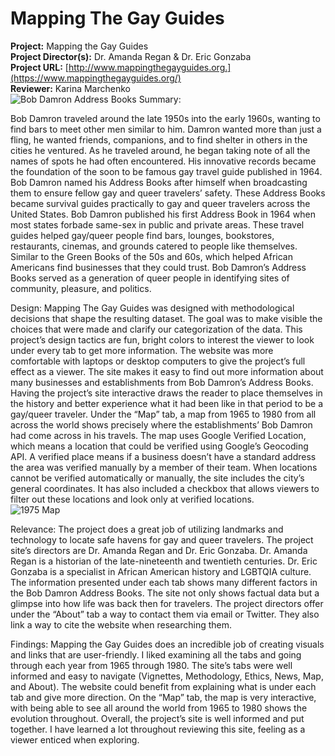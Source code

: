 # Mapping The Gay Guides

**Project:**
Mapping the Gay Guides <br />
**Project Director(s):**
Dr. Amanda Regan & Dr. Eric Gonzaba <br />
**Project URL:** 
[http://www.mappingthegayguides.org.](https://www.mappingthegayguides.org/) <br />
**Reviewer:** 
Karina Marchenko <br />
![Bob Damron Address Books](https://Karina-Marchenko.github.io/Karina-Marchenko-CNU/images/gayguides.jpg) 
Summary:

Bob Damron traveled around the late 1950s into the early 1960s, wanting to find bars to meet other men similar to him. 
Damron wanted more than just a fling, he wanted friends, companions, and to find shelter in others in the cities he ventured. 
As he traveled around, he began taking note of all the names of spots he had often encountered. 
His innovative records became the foundation of the soon to be famous gay travel guide published in 1964. 
Bob Damron named his Address Books after himself when broadcasting them to ensure fellow gay and queer travelers’ safety. 
These Address Books became survival guides practically to gay and queer travelers across the United States. 
Bob Damron published his first Address Book in 1964 when most states forbade same-sex in public and private areas. 
These travel guides helped gay/queer people find bars, lounges, bookstores, restaurants, cinemas, and grounds catered to people like themselves. 
Similar to the Green Books of the 50s and 60s, which helped African Americans find businesses that they could trust. 
Bob Damron’s Address Books served as a generation of queer people in identifying sites of community, pleasure, and politics. 

Design:
Mapping The Gay Guides was designed with methodological decisions that shape the resulting dataset. 
The goal was to make visible the choices that were made and clarify our categorization of the data. 
This project’s design tactics are fun, bright colors to interest the viewer to look under every tab to get more information. 
The website was more comfortable with laptops or desktop computers to give the project’s full effect as a viewer. 
The site makes it easy to find out more information about many businesses and establishments from Bob Damron’s Address Books. 
Having the project’s site interactive draws the reader to place themselves in the history and better experience what it had been like in that period to be a gay/queer traveler.
Under the “Map” tab, a map from 1965 to 1980 from all across the world shows precisely where the establishments’ Bob Damron had come across in his travels. 
The map uses Google Verified Location, which means a location that could be verified using Google’s Geocoding API. 
A verified place means if a business doesn’t have a standard address the area was verified manually by a member of their team. 
When locations cannot be verified automatically or manually, the site includes the city’s general coordinates. 
It has also included a checkbox that allows viewers to filter out these locations and look only at verified locations.  
![1975 Map](https://Karina-Marchenko.github.io/Karina-Marchenko-CNU/images/1975.jpg) 

Relevance: 
The project does a great job of utilizing landmarks and technology to locate safe havens for gay and queer travelers. 
The project site’s directors are Dr. Amanda Regan and Dr. Eric Gonzaba. 
Dr. Amanda Regan is a historian of the late-nineteenth and twentieth centuries. 
Dr. Eric Gonzaba is a specialist in African American history and LGBTQIA culture. 
The information presented under each tab shows many different factors in the Bob Damron Address Books. 
The site not only shows factual data but a glimpse into how life was back then for travelers. 
The project directors offer under the “About” tab a way to contact them via email or Twitter. 
They also link a way to cite the website when researching them. 

Findings: 
Mapping the Gay Guides does an incredible job of creating visuals and links that are user-friendly. 
I liked examining all the tabs and going through each year from 1965 through 1980. 
The site’s tabs were well informed and easy to navigate (Vignettes, Methodology, Ethics, News, Map, and About). 
The website could benefit from explaining what is under each tab and give more direction.
On the “Map” tab, the map is very interactive, with being able to see all around the world from 1965 to 1980 shows the evolution throughout. 
Overall, the project’s site is well informed and put together. 
I have learned a lot throughout reviewing this site, feeling as a viewer enticed when exploring.  
